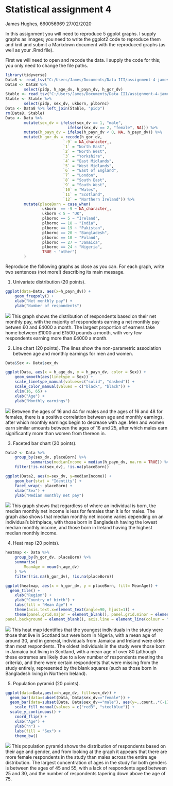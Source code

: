 Statistical assignment 4
================
James Hughes, 660056969
27/02/2020

In this assignment you will need to reproduce 5 ggplot graphs. I supply
graphs as images; you need to write the ggplot2 code to reproduce them
and knit and submit a Markdown document with the reproduced graphs (as
well as your .Rmd file).

First we will need to open and recode the data. I supply the code for
this; you only need to change the file paths.

``` r
library(tidyverse)
Data8 <- read_tsv("C:/Users/James/Documents/Data III/assignment-4-jameshughes96/UKDA-6614-tab/tab/ukhls_w8/h_indresp.tab")
Data8 <- Data8 %>%
        select(pidp, h_age_dv, h_payn_dv, h_gor_dv)
Stable <- read_tsv("C:/Users/James/Documents/Data III/assignment-4-jameshughes96/UKDA-6614-tab/tab/ukhls_wx/xwavedat.tab")
Stable <- Stable %>%
        select(pidp, sex_dv, ukborn, plbornc)
Data <- Data8 %>% left_join(Stable, "pidp")
rm(Data8, Stable)
Data <- Data %>%
        mutate(sex_dv = ifelse(sex_dv == 1, "male",
                           ifelse(sex_dv == 2, "female", NA))) %>%
        mutate(h_payn_dv = ifelse(h_payn_dv < 0, NA, h_payn_dv)) %>%
        mutate(h_gor_dv = recode(h_gor_dv,
                         `-9` = NA_character_,
                         `1` = "North East",
                         `2` = "North West",
                         `3` = "Yorkshire",
                         `4` = "East Midlands",
                         `5` = "West Midlands",
                         `6` = "East of England",
                         `7` = "London",
                         `8` = "South East",
                         `9` = "South West",
                         `10` = "Wales",
                         `11` = "Scotland",
                         `12` = "Northern Ireland")) %>%
        mutate(placeBorn = case_when(
                ukborn  == -9 ~ NA_character_,
                ukborn < 5 ~ "UK",
                plbornc == 5 ~ "Ireland",
                plbornc == 18 ~ "India",
                plbornc == 19 ~ "Pakistan",
                plbornc == 20 ~ "Bangladesh",
                plbornc == 10 ~ "Poland",
                plbornc == 27 ~ "Jamaica",
                plbornc == 24 ~ "Nigeria",
                TRUE ~ "other")
        )
```

Reproduce the following graphs as close as you can. For each graph,
write two sentences (not more\!) describing its main message.

1.  Univariate distribution (20 points).

<!-- end list -->

``` r
ggplot(data=Data, aes(x=h_payn_dv)) +
    geom_freqpoly() +
    xlab("Net monthly pay") + 
    ylab("Number of respondents")
```

![](assignment4_files/figure-gfm/unnamed-chunk-2-1.png)<!-- --> This
graph shows the distribution of respondents based on their net monthly
pay, with the majority of respondents earning a net monthly pay betwen
£0 and £4000 a month. The largest proportion of earners take home
between £1000 and £1500 pounds a month, with very few respondents
earning more than £4000 a month.

2.  Line chart (20 points). The lines show the non-parametric
    association between age and monthly earnings for men and women.

<!-- end list -->

``` r
Data$Sex <- Data$sex_dv

ggplot(Data, aes(x = h_age_dv, y = h_payn_dv, color = Sex)) +
    geom_smooth(aes(linetype = Sex)) +
    scale_linetype_manual(values=c("solid", "dashed")) +
    scale_color_manual(values = c("black", "black")) +
    xlim(16, 65) +
    xlab("Age") +
    ylab("Monthly earnings")
```

![](assignment4_files/figure-gfm/unnamed-chunk-3-1.png)<!-- --> Between
the ages of 16 and 44 for males and the ages of 16 and 48 for females,
there is a positive correlation between age and monthly earnings, after
which monthly earnings begin to decrease with age. Men and women earn
similar amounts between the ages of 16 and 25, after which males earn
significantly more than women from thereon in.

3.  Faceted bar chart (20 points).

<!-- end list -->

``` r
Data2 <- Data %>%
    group_by(sex_dv, placeBorn) %>% 
           summarise(medianIncome = median(h_payn_dv, na.rm = TRUE)) %>% 
    filter(!is.na(sex_dv), !is.na(placeBorn))

ggplot(Data2, aes(x=sex_dv, y=medianIncome)) +
    geom_bar(stat = "Identity") +
    facet_wrap(~ placeBorn) +
    xlab("Sex") +
    ylab("Median monthly net pay")
```

![](assignment4_files/figure-gfm/unnamed-chunk-4-1.png)<!-- --> This
graph shows that regardless of where an individual is born, the median
monthly net income is less for females than it is for males. The graph
also shows that median monthly net income varies depending on an
individual’s birthplace, with those born in Bangladesh having the lowest
median monthly income, and those born in Ireland having the highest
median monthly income.

4.  Heat map (20 points).

<!-- end list -->

``` r
heatmap <- Data %>%
    group_by(h_gor_dv, placeBorn) %>% 
    summarise(
        MeanAge = mean(h_age_dv)
    ) %>% 
    filter(!is.na(h_gor_dv), !is.na(placeBorn))

ggplot(heatmap, aes(x = h_gor_dv, y = placeBorn, fill= MeanAge)) + 
  geom_tile() +
    xlab("Region") +
    ylab("Country of birth") +
    labs(fill = "Mean Age") +
    theme(axis.text.x=element_text(angle=90, hjust=1)) +
    theme(panel.grid.major = element_blank(), panel.grid.minor = element_blank(),
panel.background = element_blank(), axis.line = element_line(colour = "white"))
```

![](assignment4_files/figure-gfm/unnamed-chunk-5-1.png)<!-- --> This
heat map identifies that the youngest individuals in the study were
those that live in Scotland but were born in Nigeria, with a mean age of
around 30, and in general, individuals from Jamaica and Ireland were
older than most respondents. The oldest individuals in the study were
those born in Jamaica but living in Scotland, with a mean age of over 80
(although these extremes are likely due to a low number of respondents
meeting the criteria), and there were certain respondents that were
missing from the study entirely, represented by the blank squares (such
as those born in Bangladesh living in Northern Ireland).

5.  Population pyramid (20 points).

<!-- end list -->

``` r
ggplot(data=Data,aes(x=h_age_dv, fill=sex_dv)) + 
  geom_bar(data=subset(Data, Data$sex_dv=="female")) + 
  geom_bar(data=subset(Data, Data$sex_dv=="male"), aes(y=..count..*(-1))) +
    scale_fill_manual(values = c("red3", "steelblue")) +
  scale_y_continuous() +
    coord_flip() +
    xlab("Age") +
    ylab("n") +
    labs(fill = "Sex") +
    theme_bw()
```

![](assignment4_files/figure-gfm/unnamed-chunk-6-1.png)<!-- --> This
population pyramid shows the distribution of respondents based on their
age and gender, and from looking at the graph it appears that there are
more female respondents in the study than males across the entire age
distribution. The largest concentration of ages in the study for both
genders is between the ages of 45 and 55, with a lack of respondents
aged between 25 and 30, and the number of respondents tapering down
above the age of 75.
